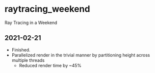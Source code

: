 # raytracing_weekend
Ray Tracing in a Weekend

## 2021-02-21

* Finished. 
* Parallelized render in the trivial manner by partitioning
height across multiple threads
  * Reduced render time by ~45%

